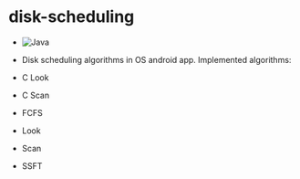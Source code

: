 # disk-scheduling
- ![Java](https://img.shields.io/badge/Java-ED8B00?style=for-the-badge&logo=java&logoColor=white)

- Disk scheduling algorithms in OS android app.
Implemented algorithms:
- C Look
- C Scan
- FCFS
- Look
- Scan
- SSFT

